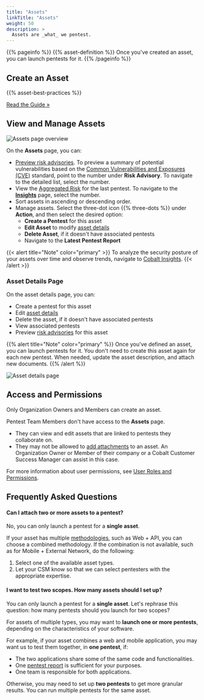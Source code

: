```yaml
---
title: "Assets"
linkTitle: "Assets"
weight: 50
description: >
  Assets are _what_ we pentest.
---
```


{{% pageinfo %}}
{{% asset-definition %}} Once you've created an asset, you can launch pentests for it.
{{% /pageinfo %}}

## Create an Asset

{{% asset-best-practices %}}

<a class="btn btn-outline-primary rounded" href="/getting-started/assets/">Read the Guide »</a>

## View and Manage Assets

![Assets page overview](/deepdive/AssetsPageOverviewCallouts.png "Assets page overview")

On the **Assets** page, you can:

- [Preview risk advisories](/platform-deep-dive/assets/risk-advisories/). To preview a summary of potential vulnerabilities based on the [Common Vulnerabilities and Exposures (CVE)](https://www.cve.org/) standard, point to the number under **Risk Advisory**. To navigate to the detailed list, select the number.
- View the [Aggregated Risk](/getting-started/glossary/#aggregated-risk) for the last pentest. To navigate to the **[Insights](/platform-deep-dive/assets/insights/)** page, select the number.
- Sort assets in ascending or descending order.
- Manage assets. Select the three-dot icon {{% three-dots %}} under **Action**, and then select the desired option:
  - **Create a Pentest** for this asset
  - **Edit Asset** to modify [asset details](/getting-started/assets/#asset-details)
  - **Delete Asset**, if it doesn't have associated pentests
  - Navigate to the **Latest Pentest Report**

{{< alert title="Note" color="primary" >}}
To analyze the security posture of your assets over time and observe trends, navigate to <a href="/platform-deep-dive/assets/insights/">Cobalt Insights</a>.
{{< /alert >}}

### Asset Details Page

On the asset details page, you can:

- Create a pentest for this asset
- Edit [asset details](/getting-started/assets/#asset-details)
- Delete the asset, if it doesn't have associated pentests
- View associated pentests
- Preview [risk advisories](/platform-deep-dive/assets/risk-advisories/) for this asset

{{% alert title="Note" color="primary" %}}
Once you've defined an asset, you can launch pentests for it. You don't need to create this asset again for each new pentest. When needed, update the asset description, and attach new documents.
{{% /alert %}}

![Asset details page](/deepdive/AssetDetails.png "Asset details page")

## Access and Permissions

Only Organization Owners and Members can create an asset.

Pentest Team Members don't have access to the **Assets** page.

- They can view and edit assets that are linked to pentests they collaborate on.
- They may not be allowed to [add attachments](/getting-started/assets/asset-description/#attachments) to an asset. An Organization Owner or Member of their company or a Cobalt Customer Success Manager can assist in this case.

For more information about user permissions, see [User Roles and Permissions](/platform-deep-dive/collaboration/user-roles/).

## Frequently Asked Questions

#### Can I attach two or more assets to a pentest?

No, you can only launch a pentest for a **single asset**.

If your asset has multiple [methodologies](/methodologies/), such as Web + API, you can choose a combined methodology. If the combination is not available, such as for Mobile + External Network, do the following:

1. Select one of the available asset types.
1. Let your CSM know so that we can select pentesters with the appropriate expertise.

#### I want to test two scopes. How many assets should I set up?

You can only launch a pentest for a **single asset**. Let's rephrase this question: how many pentests should you launch for two scopes?

For assets of multiple types, you may want to **launch one or more pentests**, depending on the characteristics of your software.

For example, if your asset combines a web and mobile application, you may want us to test them together, in **one pentest**, if:

- The two applications share some of the same code and functionalities.
- One [pentest report](/platform-deep-dive/pentests/reports/) is sufficient for your purposes.
- One team is responsible for both applications.

Otherwise, you may need to set up **two pentests** to get more granular results. You can run multiple pentests for the same asset.
